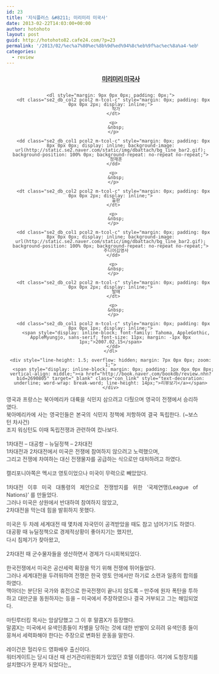 ```yaml
---
id: 23
title: '지식플러스 &#8211; 미리미리 미국사'
date: 2013-02-22T14:03:00+00:00
author: hotohoto
layout: post
guid: http://hotohoto82.cafe24.com/?p=23
permalink: '/2013/02/%ec%a7%80%ec%8b%9d%ed%94%8c%eb%9f%ac%ec%8a%a4-%eb%af%b8%eb%a6%ac%eb%af%b8%eb%a6%ac-%eb%af%b8%ea%b5%ad%ec%82%ac/'
categories:
  - review
---
```



<div style="color: rgb(64, 64, 64); text-align: justify;">
  <div class="__se_object" s_type="db" s_subtype="book" jsonvalue="%7B%22id%22%3A%228934924411%22%2C%22thumb%22%3A%22http%3A%2F%2Fbookthumb.phinf.naver.net%2Fcover%2F026%2F908%2F02690805.jpg%3Ftype%3Dw150%26udate%3D20110720%22%2C%22code%22%3A%222690805%22%2C%22genreText%22%3A%22%EC%96%B4%EB%A6%B0%EC%9D%B4%22%2C%22genreCode%22%3A%22320%22%2C%22mode%22%3A%22book%22%2C%22type%22%3A6%2C%22title%22%3A%22%EB%AF%B8%EB%A6%AC%EB%AF%B8%EB%A6%AC%20%EB%AF%B8%EA%B5%AD%EC%82%AC%22%7D" style="line-height: 1.5;"> 
  
  <div style="line-height: 12px; width: 548px; text-align: center; font-family: 돋움, Dotum, 굴림, Gulim, AppleGothic, AppleMyungjo, sans-serif; white-space: nowrap;">
    <div style="line-height: 1.5; display: inline-block; height: 43px; margin: 0px; padding: 0px 0px 0px 53px; background-image: url(http://static.se2.naver.com/static/img/dbattach/ico_book.png); zoom: 1; background-position: initial initial; background-repeat: no-repeat no-repeat;">
      <p style="margin: 11px 0px 0px; padding: 0px; line-height: 20px; font-weight: bold;">
        <a href="http://book.naver.com/bookdb/book_detail.php?bid=2690805" target="_blank" class="con_link" style="word-wrap: break-word;"><span class="se2_db_col1 pcol1 m-tcol-t" style="color: rgb(37, 37, 37); font-family: 돋움; font-size: 16px; letter-spacing: -1px;">미리미리 미국사</span></a>
      </p>
    </div>
    
    <dl style="margin: 9px 0px 0px; padding: 0px;">
      <dt class="se2_db_col2 pcol2 m-tcol-c" style="margin: 0px; padding: 0px 0px 0px 2px; display: inline;">
        작가
      </dt>
      
      <p>
        &nbsp;
      </p>
      
      <dd class="se2_db_col1 pcol2 m-tcol-c" style="margin: 0px; padding: 0px 8px 0px 0px; display: inline; background-image: url(http://static.se2.naver.com/static/img/dbattach/bg_line_bar2.gif); background-position: 100% 0px; background-repeat: no-repeat no-repeat;">
        정재훈
      </dd>
      
      <p>
        &nbsp;
      </p>
      
      <dt class="se2_db_col2 pcol2 m-tcol-c" style="margin: 0px; padding: 0px 0px 0px 2px; display: inline;">
        출판
      </dt>
      
      <p>
        &nbsp;
      </p>
      
      <dd class="se2_db_col1 pcol2 m-tcol-c" style="margin: 0px; padding: 0px 8px 0px 0px; display: inline; background-image: url(http://static.se2.naver.com/static/img/dbattach/bg_line_bar2.gif); background-position: 100% 0px; background-repeat: no-repeat no-repeat;">
        주니어김영사
      </dd>
      
      <p>
        &nbsp;
      </p>
      
      <dt class="se2_db_col2 pcol2 m-tcol-c" style="margin: 0px; padding: 0px 0px 0px 2px; display: inline;">
        발매
      </dt>
      
      <p>
        &nbsp;
      </p>
      
      <dd class="se2_db_col1 pcol2 m-tcol-c" style="margin: 0px; padding: 0px 8px 0px 1px; display: inline;">
        <span style="display: inline-block; font-family: Tahoma, AppleGothic, AppleMyungjo, sans-serif; font-size: 11px; margin: -1px 0px 1px;">2007.02.15</span>
      </dd>
    </dl>
    
    <div style="line-height: 1.5; overflow: hidden; margin: 7px 0px 0px; zoom: 1;">
      <span style="display: inline-block; margin: 0px; padding: 1px 0px 0px 8px; vertical-align: middle;"><a href="http://book.naver.com/bookdb/review.nhn?bid=2690805" target="_blank" class="con_link" style="text-decoration: underline; word-wrap: break-word; line-height: 14px;">리뷰보기</a></span>
    </div>
  </div>
</div>

<p>
  </div> 
  
  <div style="color: rgb(64, 64, 64); text-align: justify;">
    영국과 프랑스는 북아메리카 대륙을 식민지 삼으려고 다퉜으며 영국이 전쟁에서 승리하였다.
  </div>
  
  <p style="margin: 0px; padding: 0px; color: rgb(64, 64, 64); text-align: justify;">
    북아메리카에 사는 영국인들은 본국의 식민지 정책에 저항하여 결국 독립한다. (~보스턴 차사건)
  </p>
  
  <p style="margin: 0px; padding: 0px; color: rgb(64, 64, 64); text-align: justify;">
    조지 워싱턴도 이때 독립전쟁과 관련하여 컸나보다.
  </p>
  
  <p style="margin: 0px; padding: 0px; color: rgb(64, 64, 64); text-align: justify;">
    &nbsp;
  </p>
  
  <p style="margin: 0px; padding: 0px; color: rgb(64, 64, 64); text-align: justify;">
    1차대전 &#8211; 대공항 &#8211; 뉴딜정책 &#8211; 2차대전
  </p>
  
  <p style="margin: 0px; padding: 0px; color: rgb(64, 64, 64); text-align: justify;">
    1차대전과 2차대전에서 미국은 전쟁에 참여하지 않으려고 노력했으며,
  </p>
  
  <p style="margin: 0px; padding: 0px; color: rgb(64, 64, 64); text-align: justify;">
    그리고 전쟁에 차여하는 대신 전쟁물자를 공급하는 식으로만 대처하려고 하였다.
  </p>
  
  <p style="margin: 0px; padding: 0px; color: rgb(64, 64, 64); text-align: justify;">
    &nbsp;
  </p>
  
  <p style="margin: 0px; padding: 0px; color: rgb(64, 64, 64); text-align: justify;">
    캘리포니아쪽은 멕시코 영토이었으나 미국이 무력으로 빼았았다.
  </p>
  
  <p style="margin: 0px; padding: 0px; color: rgb(64, 64, 64); text-align: justify;">
    &nbsp;
  </p>
  
  <p style="margin: 0px; padding: 0px; color: rgb(64, 64, 64); text-align: justify;">
    1차대전 이후 미국 대통령의 제안으로 전쟁방지를 위한 &#8216;국제연맹(League of Nations)&#8217; 를 만들었다.
  </p>
  
  <p style="margin: 0px; padding: 0px; color: rgb(64, 64, 64); text-align: justify;">
    그러나 미국은 상원에서 반대하여 참여하지 않았고,
  </p>
  
  <p style="margin: 0px; padding: 0px; color: rgb(64, 64, 64); text-align: justify;">
    2차대전을 막는데 힘을 발휘하지 못했다.
  </p>
  
  <p style="margin: 0px; padding: 0px; color: rgb(64, 64, 64); text-align: justify;">
    &nbsp;
  </p>
  
  <p style="margin: 0px; padding: 0px; color: rgb(64, 64, 64); text-align: justify;">
    미국은 두 차례 세계대전 때 몇차례 자국민이 공격받았을 때도 참고 넘어가기도 하였다.
  </p>
  
  <p style="margin: 0px; padding: 0px; color: rgb(64, 64, 64); text-align: justify;">
    <span style="line-height: 1.5;">대공황 때 뉴딜정책으로 경제적상황이 좋아지기는 했지만,</span>
  </p>
  
  <p style="margin: 0px; padding: 0px; color: rgb(64, 64, 64); text-align: justify;">
    다시 침체기가 찾아왔고,
  </p>
  
  <p style="margin: 0px; padding: 0px; color: rgb(64, 64, 64); text-align: justify;">
    &nbsp;
  </p>
  
  <p style="margin: 0px; padding: 0px; color: rgb(64, 64, 64); text-align: justify;">
    2차대전 때 군수물자들을 생산하면서 경제가 다시회복되었다.
  </p>
  
  <p style="margin: 0px; padding: 0px; color: rgb(64, 64, 64); text-align: justify;">
    &nbsp;
  </p>
  
  <p style="margin: 0px; padding: 0px; color: rgb(64, 64, 64); text-align: justify;">
    한국전쟁에서 미국은 공산세력 확장을 막기 위해 전쟁에 뛰어들었다.
  </p>
  
  <p style="margin: 0px; padding: 0px; color: rgb(64, 64, 64); text-align: justify;">
    그러나 세계대전을 두려워하여 전쟁은 한국 영토 안에서만 하기로 소련과 일종의 합의를 하였다.
  </p>
  
  <p style="margin: 0px; padding: 0px; color: rgb(64, 64, 64); text-align: justify;">
    맥아더는 분단된 국가와 휴전으로 한국전쟁이 끝나지 않도록 &#8211; 만주에 원자 폭탄을 투하하고 대만군을 동원하자는 등을 &#8211; 미국에서 주장하였으나 결국 거부되고 그는 해임되었다.
  </p>
  
  <p style="margin: 0px; padding: 0px; color: rgb(64, 64, 64); text-align: justify;">
    &nbsp;
  </p>
  
  <p style="margin: 0px; padding: 0px; color: rgb(64, 64, 64); text-align: justify;">
    마틴루터킹 목사는 암살당했고 그 이 후 말콤X가 등장했다.
  </p>
  
  <p style="margin: 0px; padding: 0px; color: rgb(64, 64, 64); text-align: justify;">
    말콤X는 미국에서 유색인종들이 차별을 당하는 것에 대한 반발이 오히려 유색인종 들이 뭉쳐서 세력화해야 한다는 주장으로 변화된 운동을 말한다.
  </p>
  
  <p style="margin: 0px; padding: 0px; color: rgb(64, 64, 64); text-align: justify;">
    &nbsp;
  </p>
  
  <p style="margin: 0px; padding: 0px; color: rgb(64, 64, 64); text-align: justify;">
    레이건은 헐리우드 영화배우 출신이다.
  </p>
  
  <p style="margin: 0px; padding: 0px; color: rgb(64, 64, 64); text-align: justify;">
    워터게이트는 당시 대선 때 선거관리위원회가 있었던 호텔 이름이다. 여기에 도청장치를 설치했다가 문제가 되었다는,,
  </p>